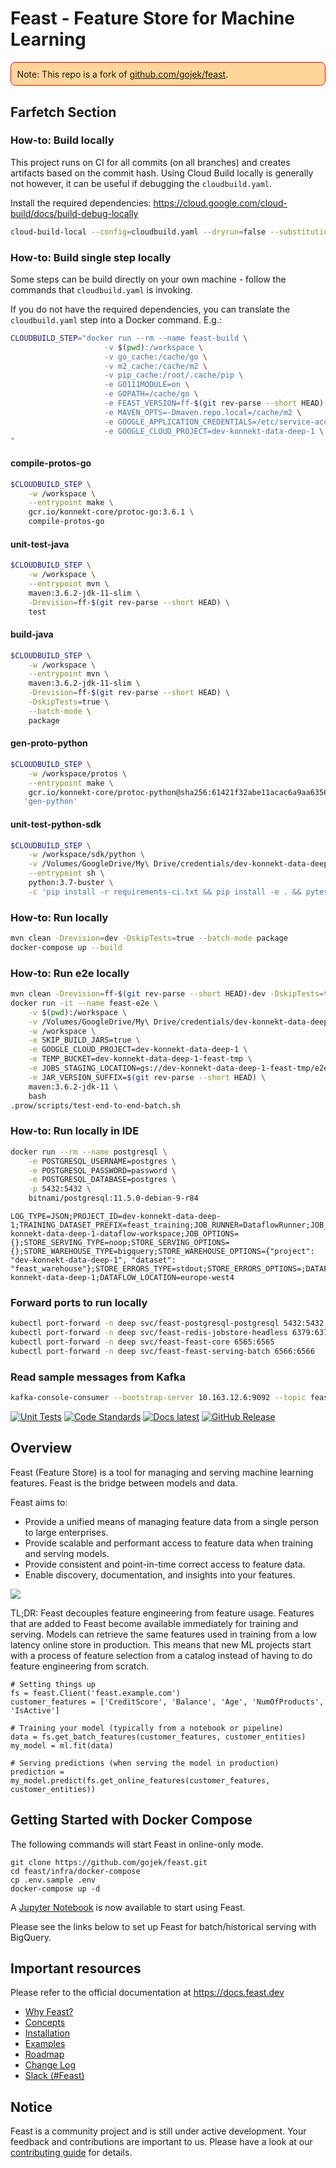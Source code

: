 # Feast - Feature Store for Machine Learning

<p style='border: 1px solid red; border-radius: 0.5rem; background-color: #ffd699; padding: 0.6rem;'>Note: This repo is a fork of <a href="https://github.com/gojek/feast">github.com/gojek/feast</a>.</p>

## Farfetch Section

### How-to: Build locally

This project runs on CI for all commits (on all branches) and creates artifacts based on the commit hash.
Using Cloud Build locally is generally not however, it can be useful if debugging the `cloudbuild.yaml`.

Install the required dependencies: https://cloud.google.com/cloud-build/docs/build-debug-locally

```bash
cloud-build-local --config=cloudbuild.yaml --dryrun=false --substitutions SHORT_SHA=$(git rev-parse --short HEAD) .
```

### How-to: Build single step locally

Some steps can be build directly on your own machine - follow the commands that `cloudbuild.yaml` is invoking.

If you do not have the required dependencies, you can translate the `cloudbuild.yaml` step into a Docker command. E.g.:

```bash
CLOUDBUILD_STEP="docker run --rm --name feast-build \
                     -v $(pwd):/workspace \
                     -v go_cache:/cache/go \
                     -v m2_cache:/cache/m2 \
                     -v pip_cache:/root/.cache/pip \
                     -e GO111MODULE=on \
                     -e GOPATH=/cache/go \
                     -e FEAST_VERSION=ff-$(git rev-parse --short HEAD)-dev \
                     -e MAVEN_OPTS=-Dmaven.repo.local=/cache/m2 \
                     -e GOOGLE_APPLICATION_CREDENTIALS=/etc/service-account/service-account.json
                     -e GOOGLE_CLOUD_PROJECT=dev-konnekt-data-deep-1 \
"
```

#### compile-protos-go
```bash
$CLOUDBUILD_STEP \
    -w /workspace \
    --entrypoint make \
    gcr.io/konnekt-core/protoc-go:3.6.1 \
    compile-protos-go
```

#### unit-test-java
```bash
$CLOUDBUILD_STEP \
    -w /workspace \
    --entrypoint mvn \
    maven:3.6.2-jdk-11-slim \
    -Drevision=ff-$(git rev-parse --short HEAD) \
    test
```

#### build-java
```bash
$CLOUDBUILD_STEP \
    -w /workspace \
    --entrypoint mvn \
    maven:3.6.2-jdk-11-slim \
    -Drevision=ff-$(git rev-parse --short HEAD) \
    -DskipTests=true \
    --batch-mode \
    package
```

#### gen-proto-python
```bash
$CLOUDBUILD_STEP \
    -w /workspace/protos \
    --entrypoint make \
    gcr.io/konnekt-core/protoc-python@sha256:61421f32abe11acac6a9aa6356a1b3cf009daa0fc3feb3d875e098fde422f8b0 \
   'gen-python'
```

#### unit-test-python-sdk
```bash
$CLOUDBUILD_STEP \
    -w /workspace/sdk/python \
    -v /Volumes/GoogleDrive/My\ Drive/credentials/dev-konnekt-data-deep-1_feast-dev.json:/etc/service-account/service-account.json \
    --entrypoint sh \
    python:3.7-buster \
    -c 'pip install -r requirements-ci.txt && pip install -e . && pytest --junitxml=/log/python-sdk-test-report.xml'
```

### How-to: Run locally

```bash
mvn clean -Drevision=dev -DskipTests=true --batch-mode package
docker-compose up --build
```

### How-to: Run e2e locally
```bash
mvn clean -Drevision=ff-$(git rev-parse --short HEAD)-dev -DskipTests=true --batch-mode package
docker run -it --name feast-e2e \
    -v $(pwd):/workspace \
    -v /Volumes/GoogleDrive/My\ Drive/credentials/dev-konnekt-data-deep-1_feast-dev.json:/etc/service-account/service-account.json \
    -w /workspace \
    -e SKIP_BUILD_JARS=true \
    -e GOOGLE_CLOUD_PROJECT=dev-konnekt-data-deep-1 \
    -e TEMP_BUCKET=dev-konnekt-data-deep-1-feast-tmp \
    -e JOBS_STAGING_LOCATION=gs://dev-konnekt-data-deep-1-feast-tmp/e2e-staging \
    -e JAR_VERSION_SUFFIX=$(git rev-parse --short HEAD) \
    maven:3.6.2-jdk-11 \
    bash
.prow/scripts/test-end-to-end-batch.sh
```

### How-to: Run locally in IDE

```bash
docker run --rm --name postgresql \
    -e POSTGRESQL_USERNAME=postgres \
    -e POSTGRESQL_PASSWORD=password \
    -e POSTGRESQL_DATABASE=postgres \
    -p 5432:5432 \
    bitnami/postgresql:11.5.0-debian-9-r84
```

```text
LOG_TYPE=JSON;PROJECT_ID=dev-konnekt-data-deep-1;TRAINING_DATASET_PREFIX=feast_training;JOB_RUNNER=DataflowRunner;JOB_WORKSPACE=gs://dev-konnekt-data-deep-1-dataflow-workspace;JOB_OPTIONS={};STORE_SERVING_TYPE=noop;STORE_SERVING_OPTIONS={};STORE_WAREHOUSE_TYPE=bigquery;STORE_WAREHOUSE_OPTIONS={"project": "dev-konnekt-data-deep-1", "dataset": "feast_warehouse"};STORE_ERRORS_TYPE=stdout;STORE_ERRORS_OPTIONS=;DATAFLOW_PROJECT_ID=dev-konnekt-data-deep-1;DATAFLOW_LOCATION=europe-west4
```

### Forward ports to run locally

```bash
kubectl port-forward -n deep svc/feast-postgresql-postgresql 5432:5432
kubectl port-forward -n deep svc/feast-redis-jobstore-headless 6379:6379
kubectl port-forward -n deep svc/feast-feast-core 6565:6565
kubectl port-forward -n deep svc/feast-feast-serving-batch 6566:6566
```

### Read sample messages from Kafka

```bash
kafka-console-consumer --bootstrap-server 10.163.12.6:9092 --topic feast-features --from-beginning --group test-iain --max-messages 10
```


[![Unit Tests](https://github.com/gojek/feast/workflows/unit%20tests/badge.svg?branch=master)](https://github.com/gojek/feast/actions?query=workflow%3A%22unit+tests%22+branch%3Amaster)
[![Code Standards](https://github.com/gojek/feast/workflows/code%20standards/badge.svg?branch=master)](https://github.com/gojek/feast/actions?query=workflow%3A%22code+standards%22+branch%3Amaster)
[![Docs latest](https://img.shields.io/badge/Docs-latest-blue.svg)](https://docs.feast.dev/)
[![GitHub Release](https://img.shields.io/github/release/gojek/feast.svg?style=flat)](https://github.com/gojek/feast/releases)

## Overview

Feast (Feature Store) is a tool for managing and serving machine learning features. Feast is the bridge between models and data.

Feast aims to:
* Provide a unified means of managing feature data from a single person to large enterprises.
* Provide scalable and performant access to feature data when training and serving models.
* Provide consistent and point-in-time correct access to feature data.
* Enable discovery, documentation, and insights into your features.

![](docs/.gitbook/assets/feast-docs-overview-diagram-2.svg)

TL;DR: Feast decouples feature engineering from feature usage. Features that are added to Feast become available immediately for training and serving. Models can retrieve the same features used in training from a low latency online store in production.
This means that new ML projects start with a process of feature selection from a catalog instead of having to do feature engineering from scratch.

```
# Setting things up
fs = feast.Client('feast.example.com')
customer_features = ['CreditScore', 'Balance', 'Age', 'NumOfProducts', 'IsActive']

# Training your model (typically from a notebook or pipeline)
data = fs.get_batch_features(customer_features, customer_entities)
my_model = ml.fit(data)

# Serving predictions (when serving the model in production)
prediction = my_model.predict(fs.get_online_features(customer_features, customer_entities))
```

## Getting Started with Docker Compose
The following commands will start Feast in online-only mode. 
```
git clone https://github.com/gojek/feast.git
cd feast/infra/docker-compose
cp .env.sample .env
docker-compose up -d
```

A [Jupyter Notebook](http://localhost:8888/tree/feast/examples) is now available to start using Feast.

Please see the links below to set up Feast for batch/historical serving with BigQuery.

## Important resources

Please refer to the official documentation at <https://docs.feast.dev>

 * [Why Feast?](https://docs.feast.dev/why-feast)
 * [Concepts](https://docs.feast.dev/concepts)
 * [Installation](https://docs.feast.dev/installation/overview)
 * [Examples](https://github.com/gojek/feast/blob/master/examples/)
 * [Roadmap](https://docs.feast.dev/roadmap)
 * [Change Log](https://github.com/gojek/feast/blob/master/CHANGELOG.md)
 * [Slack (#Feast)](https://join.slack.com/t/kubeflow/shared_invite/zt-cpr020z4-PfcAue_2nw67~iIDy7maAQ)

## Notice

Feast is a community project and is still under active development. Your feedback and contributions are important to us. Please have a look at our [contributing guide](docs/contributing/contributing.md) for details.
